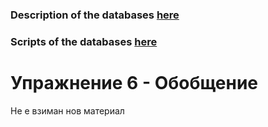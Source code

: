 ### Description of the databases [here](<../Week_01/movie_pc_ships.pdf/>)

### Scripts of the databases [here](<../Week_01/Scripts/>)

# Упражнение 6 - Обобщение

Не е взиман нов материал
